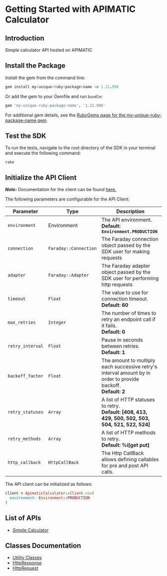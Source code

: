 
# Getting Started with APIMATIC Calculator

## Introduction

Simple calculator API hosted on APIMATIC

## Install the Package

Install the gem from the command line:

```ruby
gem install my-unique-ruby-package-name -v 1.11.996
```

Or add the gem to your Gemfile and run `bundle`:

```ruby
gem 'my-unique-ruby-package-name', '1.11.996'
```

For additional gem details, see the [RubyGems page for the my-unique-ruby-package-name gem](https://rubygems.org/gems/my-unique-ruby-package-name/versions/1.11.996).

## Test the SDK

To run the tests, navigate to the root directory of the SDK in your terminal and execute the following command:

```
rake
```

## Initialize the API Client

**_Note:_** Documentation for the client can be found [here.](https://www.github.com/git-fudge/rubySourceCode/tree/1.11.996/doc/client.md)

The following parameters are configurable for the API Client:

| Parameter | Type | Description |
|  --- | --- | --- |
| `environment` | Environment | The API environment. <br> **Default: `Environment.PRODUCTION`** |
| `connection` | `Faraday::Connection` | The Faraday connection object passed by the SDK user for making requests |
| `adapter` | `Faraday::Adapter` | The Faraday adapter object passed by the SDK user for performing http requests |
| `timeout` | `Float` | The value to use for connection timeout. <br> **Default: 60** |
| `max_retries` | `Integer` | The number of times to retry an endpoint call if it fails. <br> **Default: 0** |
| `retry_interval` | `Float` | Pause in seconds between retries. <br> **Default: 1** |
| `backoff_factor` | `Float` | The amount to multiply each successive retry's interval amount by in order to provide backoff. <br> **Default: 2** |
| `retry_statuses` | `Array` | A list of HTTP statuses to retry. <br> **Default: [408, 413, 429, 500, 502, 503, 504, 521, 522, 524]** |
| `retry_methods` | `Array` | A list of HTTP methods to retry. <br> **Default: %i[get put]** |
| `http_callback` | `HttpCallBack` | The Http CallBack allows defining callables for pre and post API calls. |

The API client can be initialized as follows:

```ruby
client = ApimaticCalculator::Client.new(
  environment: Environment::PRODUCTION
)
```

## List of APIs

* [Simple Calculator](https://www.github.com/git-fudge/rubySourceCode/tree/1.11.996/doc/controllers/simple-calculator.md)

## Classes Documentation

* [Utility Classes](https://www.github.com/git-fudge/rubySourceCode/tree/1.11.996/doc/utility-classes.md)
* [HttpResponse](https://www.github.com/git-fudge/rubySourceCode/tree/1.11.996/doc/http-response.md)
* [HttpRequest](https://www.github.com/git-fudge/rubySourceCode/tree/1.11.996/doc/http-request.md)

